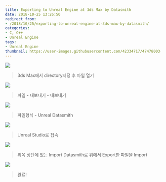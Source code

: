 ```yaml
---
title: Exporting to Unreal Engine at 3ds Max by Datasmith
date: 2018-10-25 13:26:50
redirect_from:
- /2018/10/25/exporting-to-unreal-engine-at-3ds-max-by-datasmith/
categories:
- C, C++
- Unreal Engine
tags:
- Unreal Engine
thumbnail: https://user-images.githubusercontent.com/42334717/47478003-cb0fb900-d862-11e8-8d5c-20dcae804809.png
---
```

![](https://user-images.githubusercontent.com/42334717/47478002-cb0fb900-d862-11e8-84d6-7b53585c1a47.png)
> 3ds Max에서 directory지정 후 파일 열기

![](https://user-images.githubusercontent.com/42334717/47478003-cb0fb900-d862-11e8-8d5c-20dcae804809.png)
> 파일 - 내보내기 - 내보내기

<!-- more -->
![](https://user-images.githubusercontent.com/42334717/47478001-ca772280-d862-11e8-8b01-6a15370405b6.png)
> 파일형식 - Unreal Datasmith

![](https://user-images.githubusercontent.com/42334717/47478225-be3f9500-d863-11e8-890e-12abcd28d585.png)
> Unreal Studio로 접속

![](https://user-images.githubusercontent.com/42334717/47478226-be3f9500-d863-11e8-8db3-da8561d180c7.png)
> 위쪽 상단에 있는 Import Datasmith로 위에서 Export한 파일을 Import

![](https://user-images.githubusercontent.com/42334717/47478358-16769700-d864-11e8-85f7-4d69933aa24f.png)
> 완료!
